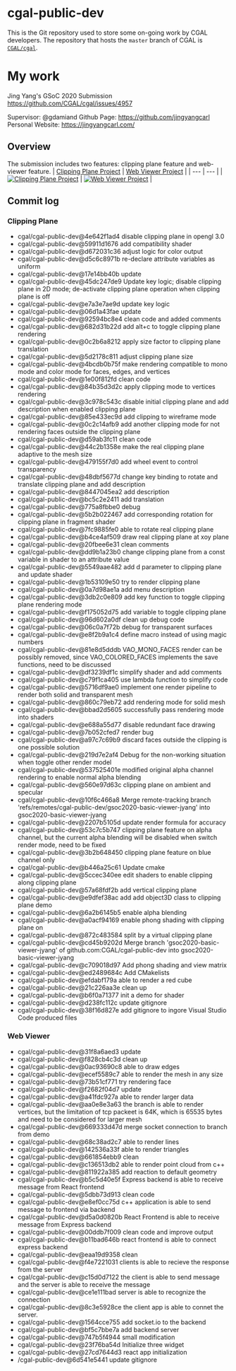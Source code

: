 # cgal-public-dev
This is the Git repository used to store some on-going work by CGAL developers. The repository that hosts the `master` branch of CGAL is [`CGAL/cgal`](http://github.com/CGAL/cgal).

# My work
Jing Yang's GSoC 2020 Submission
https://github.com/CGAL/cgal/issues/4957

Supervisor: @gdamiand 
Github Page: https://github.com/jingyangcarl
Personal Website: https://jingyangcarl.com/

## Overview
The submission includes two features: clipping plane feature and web-viewer feature.
| [Clipping Plane Project](https://github.com/CGAL/cgal-public-dev/tree/gsoc2020-basic-viewer-jyang) | [Web Viewer Project](https://github.com/CGAL/cgal-public-dev/tree/gsoc2020-web-viewer-jyang) |
| --- | --- |
| [![Clipping Plane Project](https://img.youtube.com/vi/VBLP3gglM4k/0.jpg)](https://www.youtube.com/watch?v=VBLP3gglM4k) | [![Web Viewer Project](https://img.youtube.com/vi/Yis21x23YLU/0.jpg)](https://www.youtube.com/watch?v=Yis21x23YLU) |

## Commit log
### Clipping Plane
* cgal/cgal-public-dev@4e642f1ad4 disable clipping plane in opengl 3.0
* cgal/cgal-public-dev@59911d1676 add compatibility shader
* cgal/cgal-public-dev@d672031c36 adjust logic for color output
* cgal/cgal-public-dev@d5c6c8971b re-declare attribute variables as uniform
* cgal/cgal-public-dev@17e14bb40b update
* cgal/cgal-public-dev@45dc247de9 Update key logic; disable clipping plane in 2D mode; de-activate clipping plane operation when clipping plane is off
* cgal/cgal-public-dev@e7a3e7ae9d update key logic
* cgal/cgal-public-dev@06d1a43fae update
* cgal/cgal-public-dev@92594bc8e4 clean code and added comments
* cgal/cgal-public-dev@682d31b22d add alt+c to toggle clipping plane rendering
* cgal/cgal-public-dev@0c2b6a8212 apply size factor to clipping plane translation
* cgal/cgal-public-dev@5d2178c811 adjust clipping plane size
* cgal/cgal-public-dev@4bcdb0b75f make rendering compatible to mono mode and color mode for faces, edges, and vertices
* cgal/cgal-public-dev@1e00f812fd clean code
* cgal/cgal-public-dev@84b35d3d2c apply clipping mode to vertices rendering
* cgal/cgal-public-dev@3c978c543c disable initial clipping plane and add description when enabled clipping plane
* cgal/cgal-public-dev@85e433ec9d add clipping to wireframe mode
* cgal/cgal-public-dev@0c2c14afb9 add another clipping mode for not rendering faces outside the clipping plane
* cgal/cgal-public-dev@d59ab3fc11 clean code
* cgal/cgal-public-dev@44c2b1358e make the real clipping plane adaptive to the mesh size
* cgal/cgal-public-dev@479155f7d0 add wheel event to control transparency
* cgal/cgal-public-dev@48dbf5677d change key binding to rotate and translate clipping plane and add description
* cgal/cgal-public-dev@8447045ea2 add description
* cgal/cgal-public-dev@bc5c2e2411 add translation
* cgal/cgal-public-dev@775a8fbbe0 debug
* cgal/cgal-public-dev@5b2b022467 add corresponding rotation for clipping plane in fragment shader
* cgal/cgal-public-dev@7fc9885fe0 able to rotate real clipping plane
* cgal/cgal-public-dev@b4ce4af509 draw real clipping plane at xoy plane
* cgal/cgal-public-dev@20fbee6e31 clean comments
* cgal/cgal-public-dev@dd9b1a23b0 change clipping plane from a const variable in shader to an attribute value
* cgal/cgal-public-dev@5549aae482 add d parameter to clipping plane and update shader
* cgal/cgal-public-dev@1b53109e50 try to render clipping plane
* cgal/cgal-public-dev@0a7d98ae1a add menu description
* cgal/cgal-public-dev@3db2c0e809 add key function to toggle clipping plane rendering mode
* cgal/cgal-public-dev@f175052d75 add variable to toggle clipping plane
* cgal/cgal-public-dev@96d602a0df clean up debug code
* cgal/cgal-public-dev@06c0a7f72b debug for transparent surfaces
* cgal/cgal-public-dev@e8f2b9a1c4 define macro instead of using magic numbers
* cgal/cgal-public-dev@81e8d5dddb VAO_MONO_FACES render can be possibly removed, since VAO_COLORED_FACES implements the save functions, need to be discussed
* cgal/cgal-public-dev@df3239df1c simplify shader and add comments
* cgal/cgal-public-dev@c79f1ca405 use lambda function to simplify code
* cgal/cgal-public-dev@5716df9ae0 implement one render pipeline to render both solid and transparent mesh
* cgal/cgal-public-dev@860c79eb72 add rendering mode for solid mesh
* cgal/cgal-public-dev@bbad2d5605 successfully pass rendering mode into shaders
* cgal/cgal-public-dev@e688a55d77 disable redundant face drawing
* cgal/cgal-public-dev@7b052cfed7 render bug
* cgal/cgal-public-dev@a97c7c69b9 discard faces outside the clipping is one possible solution
* cgal/cgal-public-dev@219d7e2af4 Debug for the non-working situation when toggle other render model
* cgal/cgal-public-dev@537525401e modified original alpha channel rendering to enable normal alpha blending
* cgal/cgal-public-dev@560e97d63c clipping plane on ambient  and specular
* cgal/cgal-public-dev@10f6c466a8 Merge remote-tracking branch 'refs/remotes/cgal-public-dev/gsoc2020-basic-viewer-jyang' into gsoc2020-basic-viewer-jyang
* cgal/cgal-public-dev@2207b5105d update render formula for accuracy
* cgal/cgal-public-dev@53c7c5b747 clipping plane feature on alpha channel, but the current alpha blending will be disabled when switch render mode, need to be fixed
* cgal/cgal-public-dev@3b2b648450 clipping plane feature on blue channel only
* cgal/cgal-public-dev@b446a25c61 Update cmake
* cgal/cgal-public-dev@5ccec340ee edit shaders to enable clipping along clipping plane
* cgal/cgal-public-dev@57a68fdf2b add vertical clipping plane
* cgal/cgal-public-dev@e9dfef38ac add add object3D class to clipping plane demo
* cgal/cgal-public-dev@6a2b6145b5 enable alpha blending
* cgal/cgal-public-dev@a0acf94169 enable phong shading with clipping plane on
* cgal/cgal-public-dev@872c483584 split by a virtual clipping plane
* cgal/cgal-public-dev@cd45b9202d Merge branch 'gsoc2020-basic-viewer-jyang' of github.com:CGAL/cgal-public-dev into gsoc2020-basic-viewer-jyang
* cgal/cgal-public-dev@c709018d97 Add phong shading and view matrix
* cgal/cgal-public-dev@ed2489684c Add CMakelists
* cgal/cgal-public-dev@efdabf179a able to render a red cube
* cgal/cgal-public-dev@21c226aa3e clean up
* cgal/cgal-public-dev@b6f0a71377 init a demo for shader
* cgal/cgal-public-dev@d238fc112c update gitignore
* cgal/cgal-public-dev@38f16d827e add gitignore to ingore Visual Studio Code produced files

### Web Viewer

* cgal/cgal-public-dev@31f8a6aed3 update
* cgal/cgal-public-dev@f828cb4c3d clean up
* cgal/cgal-public-dev@0ac93690c8 able to draw edges
* cgal/cgal-public-dev@ecef5589c7 able to render the mesh in any size
* cgal/cgal-public-dev@73b51cf771 try rendering face
* cgal/cgal-public-dev@f2682f04d7 update
* cgal/cgal-public-dev@a41fdc927a able to render larger data
* cgal/cgal-public-dev@aa0e8e3a63 the branch is able to render vertices, but the limitation of tcp packeet is 64K, which is 65535 bytes and need to be considered for larger mesh
* cgal/cgal-public-dev@669333d47d merge socket connection to branch from demo
* cgal/cgal-public-dev@68c38ad2c7 able to render lines
* cgal/cgal-public-dev@142536a33f able to render triangles
* cgal/cgal-public-dev@661854ebb9 clean
* cgal/cgal-public-dev@c136513db2 able to render point cloud from c++
* cgal/cgal-public-dev@811922a385 add reaction to default geometry
* cgal/cgal-public-dev@b5c5d40e5f Express backend is able to receive message from React frontend
* cgal/cgal-public-dev@5dbb73d913 clean code
* cgal/cgal-public-dev@e8ef0cc75d c++ application is able to send message to frontend via backend
* cgal/cgal-public-dev@d5a0d0820b React Frontend is able to receive message from Express backend
* cgal/cgal-public-dev@00ddb7f009 clean code and improve output
* cgal/cgal-public-dev@b11bad646b react frontend is able to connect express backend
* cgal/cgal-public-dev@eaa19d9358 clean
* cgal/cgal-public-dev@f4e7221031 clients is able to recieve the response from the server
* cgal/cgal-public-dev@c15d0d7122 the client is able to send message and the server is able to receive the message
* cgal/cgal-public-dev@ce1e111bad server is able to recognize the connection
* cgal/cgal-public-dev@8c3e5928ce the client app is able to connet the server.
* cgal/cgal-public-dev@1564cce755 add socket.io to the backend
* cgal/cgal-public-dev@bf5c7bbe7a add backend server
* cgal/cgal-public-dev@747b5f4944 small modification
* cgal/cgal-public-dev@23f76ba54d Initialize three widget
* cgal/cgal-public-dev@27cd7644d3 react app initialization
* /cgal-public-dev@6d541e5441 update gitignore
